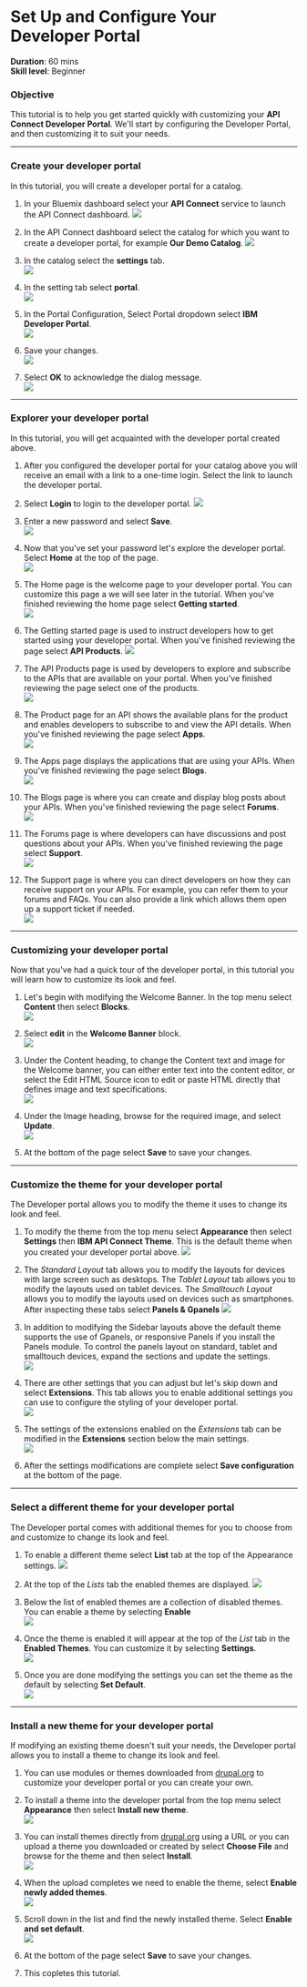 # Set Up and Configure Your Developer Portal
**Duration**: 60 mins  
**Skill level**: Beginner  


### Objective
This tutorial is to help you get started quickly with customizing your **API Connect Developer Portal**. We'll start by configuring the Developer Portal, and then customizing it to suit your needs.

---

### Create your developer portal
In this tutorial, you will create a developer portal for a catalog.

1. In your Bluemix dashboard select your **API Connect** service to launch the API Connect dashboard.
![](images/1.1-Bluemix-Dashboard.png)

2. In the API Connect dashboard select the catalog for which you want to create a developer portal, for example **Our Demo Catalog**. 
![](images/1.2-APIC-Dashboard.png)

3. In the catalog select the **settings** tab.  
  ![](images/1.3-catalog-settings.png)

4. In the setting tab select **portal**.  
  ![](images/1.4-catalog-portal.png)

5. In the Portal Configuration, Select Portal dropdown select **IBM Developer Portal**.  
  ![](images/1.5-IBM-developer-portal.png) 

6. Save your changes.  
  ![](images/1.6-save-settings.png)
  
7. Select **OK** to acknowledge the dialog message.  
  ![](images/1.7-OK.png)

---

### Explorer your developer portal
In this tutorial, you will get acquainted with the developer portal created above.

1. After you configured the developer portal for your catalog above you will receive an email with a link to a one-time login. Select the link to launch the developer portal.

2. Select **Login** to login to the developer portal. 
![](images/2.2-login.png)

3. Enter a new password and select **Save**.  
  ![](images/2.3-password.png)

4. Now that you've set your password let's explore the developer portal. Select **Home** at the top of the page.  
  ![](images/2.4-pwsaved.png)

5. The Home page is the welcome page to your developer portal. You can customize this page a we will see later in the tutorial.  When you've finished reviewing the home page select **Getting started**.   
  ![](images/2.5-home.png) 

6. The Getting started page is used to instruct developers how to get started using your developer portal.  When you've finished reviewing the page select **API Products**.
  ![](images/2.6-getting-started.png)

7. The API Products page is used by developers to explore and subscribe to the APIs that are available on your portal.  When you've finished reviewing the page select one of the products.  
  ![](images/2.7-api-products.png)

8. The Product page for an API shows the available plans for the product and enables developers to subscribe to and view the API details.  When you've finished reviewing the page select **Apps**.  
  ![](images/2.8-api-plan.png)

9. The Apps page displays the applications that are using your APIs.  When you've finished reviewing the page select **Blogs**.  
  ![](images/2.9-apps.png)

10. The Blogs page is where you can create and display blog posts about your APIs.  When you've finished reviewing the page select **Forums**.  
  ![](images/2.10-blogs.png)
  
11. The Forums page is where developers can have discussions and post questions about your APIs.  When you've finished reviewing the page select **Support**.  
  ![](images/2.11-forums.png)
  
12. The Support page is where you can direct developers on how they can receive support on your APIs. For example, you can refer them to your forums and FAQs. You can also provide a link which allows them open up a support ticket if needed.  
  ![](images/2.12-support.png)

---

### Customizing your developer portal
Now that you've had a quick tour of the developer portal, in this tutorial you will learn how to customize its look and feel.

1. Let's begin with modifying the Welcome Banner. In the top menu select **Content** then select **Blocks**.  
  ![](images/3.1-content.png)

2. Select **edit** in the **Welcome Banner** block.  
  ![](images/3.2-edit.png)

3. Under the Content heading, to change the Content text and image for the Welcome banner, you can either enter text into the content editor, or select the Edit HTML Source icon to edit or paste HTML directly that defines image and text specifications.  
  ![](images/3.3-content.png) 

4. Under the Image heading, browse for the required image, and select **Update**.  
  ![](images/3.4-image.png)

5. At the bottom of the page select **Save** to save your changes.  
  
---

### Customize the theme for your developer portal
The Developer portal allows you to modify the theme it uses to change its look and feel.

1. To modify the theme from the top menu select **Appearance** then select **Settings** then **IBM API Connect Theme**.  This is the default theme when you created your developer portal above.
  ![](images/4.1-APIC-theme.png) 


2. The *Standard Layout* tab allows you to modify the layouts for devices with large screen such as desktops.  The *Tablet Layout* tab allows you to modify the layouts used on tablet devices.  The *Smalltouch Layout* allows you to modify the layouts used on devices such as smartphones.  After inspecting these tabs select **Panels & Gpanels** 
  ![](images/4.2-layout.png)

3. In addition to modifying the Sidebar layouts above the default theme supports the use of Gpanels, or responsive Panels if you install the Panels module.  To control the panels layout on standard, tablet and smalltouch devices, expand the sections and update the settings.  
  ![](images/4.3-panels.png) 

4. There are other settings that you can adjust but let's skip down and select **Extensions**. This tab allows you to enable additional settings you can use   to configure the styling of your developer portal.  
  ![](images/4.4-extensions.png)

5. The settings of the extensions enabled on the *Extensions* tab can be modified in the **Extensions** section below the main settings.     
  ![](images/4.5-extension-settings.png)

6. After the settings modifications are complete select **Save configuration** at the bottom of the page.

---

### Select a different theme for your developer portal
The Developer portal comes with additional themes for you to choose from and customize to change its look and feel.

1. To enable a different theme select **List** tab at the top of the Appearance settings.
  ![](images/5.1-list.png) 

2. At the top of the *Lists* tab the enabled themes are displayed. 
  ![](images/5.2-enabled-themes.png)

3. Below the list of enabled themes are a collection of disabled themes.  You can enable a theme by selecting **Enable**   
  ![](images/5.3-enable-theme.png) 

4. Once the theme is enabled it will appear at the top of the *List* tab in the **Enabled Themes**.  You can customize it by selecting **Settings**.  
  ![](images/5.4-theme-settings.png)

5. Once you are done modifying the settings you can set the theme as the default by selecting **Set Default**.     
  ![](images/5.5-set-default.png)

---

### Install a new theme for your developer portal
If modifying an existing theme doesn't suit your needs, the Developer portal allows you to install a theme to change its look and feel.

1. You can use modules or themes downloaded from [drupal.org](http://drupal.org) to customize your developer portal or you can create your own.

2. To install a theme into the developer portal from the top menu select **Appearance** then select **Install new theme**.  
  ![](images/6.2-install-new.png)

3. You can install themes directly from [drupal.org](http://drupal.org) using a URL or you can upload a theme you downloaded or created by select **Choose File** and browse for the theme and then select **Install**.  
  ![](images/6.3-install.png) 

4. When the upload completes we need to enable the theme, select **Enable newly added themes**.  
  ![](images/6.4-upload.png)

5. Scroll down in the list and find the newly installed theme. Select **Enable and set default**.  
  ![](images/6.5-enable.png)

6. At the bottom of the page select **Save** to save your changes.  

7. This copletes this tutorial.

  



  
